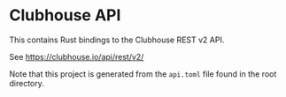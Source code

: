 # Clubhouse API

This contains Rust bindings to the Clubhouse REST v2 API.

See https://clubhouse.io/api/rest/v2/

Note that this project is generated from the `api.toml` file found in 
the root directory.

